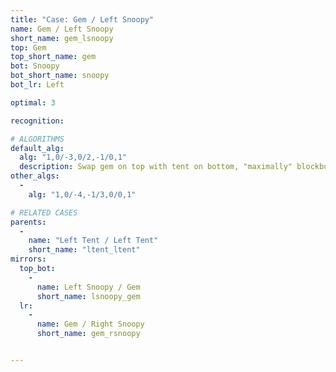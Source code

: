 ```yaml
---
title: "Case: Gem / Left Snoopy"
name: Gem / Left Snoopy
short_name: gem_lsnoopy
top: Gem
top_short_name: gem
bot: Snoopy
bot_short_name: snoopy
bot_lr: Left

optimal: 3

recognition:

# ALGORITHMS
default_alg:
  alg: "1,0/-3,0/2,-1/0,1"
  description: Swap gem on top with tent on bottom, "maximally" blockbuild to get tent/tent.
other_algs:
  -
    alg: "1,0/-4,-1/3,0/0,1"

# RELATED CASES
parents:
  -
    name: "Left Tent / Left Tent"
    short_name: "ltent_ltent"
mirrors:
  top_bot:
    -
      name: Left Snoopy / Gem
      short_name: lsnoopy_gem
  lr:
    -
      name: Gem / Right Snoopy
      short_name: gem_rsnoopy


---
```


